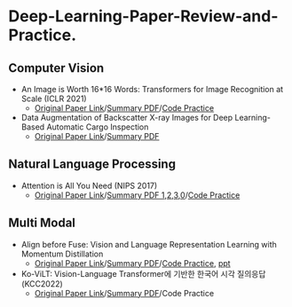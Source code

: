 # Deep-Learning-Paper-Review-and-Practice. 


## Computer Vision
- An Image is Worth 16*16 Words: Transformers for Image Recognition at Scale (ICLR 2021)
  - [Original Paper Link](https://arxiv.org/abs/2010.11929)/[Summary PDF](https://www.notion.so/VIT-f78102ed5e874673a47360ef8180f7c1)/[Code Practice](https://github.com/ChangSu-Choi/Deep-Learning-Paper-Review-and-Practice/blob/main/code_practices/ViT.ipynb)  
- Data Augmentation of Backscatter X-ray Images for Deep Learning-Based Automatic Cargo Inspection
  - [Original Paper Link](https://www.mdpi.com/1424-8220/21/21/7294)/[Summary PDF](https://github.com/ChangSu-Choi/Deep-Learning-Paper-Review-and-Practice/blob/main/lecture_notes/Data%20Augmentation%20of%20Backscatter%20X-ray%20Images%20%20for%20Deep%20Learning-Based%20Automatic%20Cargo%20Inspection/Data%20Augmentation%20of%20Backscatter%20X-ray%20Images%20%20for%20Deep%20Learning-Based%20Automatic%20Cargo%20Inspection.pdf)


## Natural Language Processing
- Attention is All You Need (NIPS 2017)
  - [Original Paper Link](https://arxiv.org/abs/1706.03762)/[Summary PDF 1](https://www.notion.so/Transformer-Code-1-08048e05388046aba29cb19296f0c475),[2](https://www.notion.so/Transformer-Code-2-c477cfbf5d74460cbde109c32d68b7a0),[3](https://www.notion.so/Transformer-Code-3-6e02155521c047ffaaedc6bb76d1f3a1),[0](https://www.notion.so/Transformer-Attention-Is-All-You-Need-60f411684b42442f802adbb3a7c102a4)/[Code Practice](https://github.com/ChangSu-Choi/Deep-Learning-Paper-Review-and-Practice/tree/main/code_practices/Attention%20is%20All%20You%20Need)


## Multi Modal
- Align before Fuse: Vision and Language Representation Learning with Momentum Distillation
  - [Original Paper Link](https://arxiv.org/abs/2107.07651)/[Summary PDF](https://github.com/ChangSu-Choi/Deep-Learning-Paper-Review-and-Practice/blob/main/lecture_notes/ALBEF/Align%20before%20Fuse_%20Vision%20and%20Language%20Representation%20Learning%20with%20Momentum%20Distillation.pdf)/[Code Practice](https://github.com/ChangSu-Choi/Deep-Learning-Paper-Review-and-Practice/blob/main/code_practices/ALBEF/ALBEF.ipynb), [ppt](https://github.com/ChangSu-Choi/Deep-Learning-Paper-Review-and-Practice/blob/main/code_practices/ALBEF/Align%20before%20Fuse_%20Vision%20and%20Language%20Representation%20Learning%20with%20Momentum%20Distillation-Code.pdf)
- Ko-ViLT: Vision-Language Transformer에 기반한 한국어 시각 질의응답(KCC2022)
  - [Original Paper Link]()/[Summary PDF](https://www.notion.so/Ko-ViLT-Vision-Language-Transformer-bbdeeec889ef453b84de6b0ededc75c9)/Code Practice
